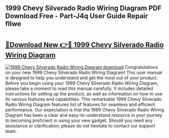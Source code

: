 ## 1999 Chevy Silverado Radio Wiring Diagram PDF Download Free - Part-J4q User Guide Repair fIIwe

# <h2><a href="http://dfqqy3.blite.top/?on=1999+Chevy+Silverado+Radio+Wiring+Diagram">🔗Download New 👉🔴 1999 Chevy Silverado Radio Wiring Diagram</a></h2>

[![1999 Chevy Silverado Radio Wiring Diagram download](https://i.imgur.com/lujVjoI.png)](http://dfqqy3.blite.top/?on=1999+Chevy+Silverado+Radio+Wiring+Diagram)
Congratulations on your new 1999 Chevy Silverado Radio Wiring Diagram! This user manual is designed to help you understand and get the most out of your product. Before you begin using your 1999 Chevy Silverado Radio Wiring Diagram, please take a moment to read this manual carefully. It includes detailed instructions for setting up the product, as well as information on how to use its various features and capabilities. This remarkable 1999 Chevy Silverado Radio Wiring Diagram features list of features for seamless and efficient performance. Our expectation is that the 1999 Chevy Silverado Radio Wiring Diagram has been a clear and easy-to-understand resource in your journey to becoming proficient in using your new gadget. Should you need any assistance or clarification, please do not hesitate to contact our support team.
